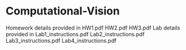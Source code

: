 # Computational-Vision
Homework details provided in 
HW1.pdf
HW2.pdf
HW3.pdf
Lab details provided in 
Lab1_instructions.pdf
Lab2_instructions.pdf
Lab3_instructions.pdf
Lab4_instructions.pdf
